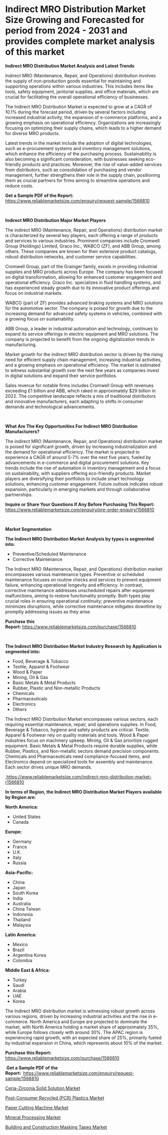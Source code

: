 <p><h1>Indirect MRO Distribution Market Size Growing and Forecasted for period from 2024 - 2031 and provides complete market analysis of this market</h1></p><p><strong>Indirect MRO Distribution Market Analysis and Latest Trends</strong></p>
<p><p>Indirect MRO (Maintenance, Repair, and Operations) distribution involves the supply of non-production goods essential for maintaining and supporting operations within various industries. This includes items like tools, safety equipment, janitorial supplies, and office materials, which are crucial for facilitating the overall operational efficiency of businesses.</p><p>The Indirect MRO Distribution Market is expected to grow at a CAGR of 10.1% during the forecast period, driven by several factors including increased industrial activity, the expansion of e-commerce platforms, and a growing emphasis on operational efficiency. Organizations are increasingly focusing on optimizing their supply chains, which leads to a higher demand for diverse MRO products.</p><p>Latest trends in the market include the adoption of digital technologies, such as e-procurement systems and inventory management solutions, which enhance the efficiency of the purchasing process. Sustainability is also becoming a significant consideration, with businesses seeking eco-friendly products and practices. Moreover, the rise of value-added services from distributors, such as consolidation of purchasing and vendor management, further strengthens their role in the supply chain, positioning them as crucial partners for firms aiming to streamline operations and reduce costs.</p></p>
<p><strong>Get a Sample PDF of the Report:&nbsp;</strong> <a href="https://www.reliablemarketsize.com/enquiry/request-sample/1566810?utm_campaign=1169&utm_medium=2&utm_source=Github&utm_content=ia&utm_term=02102024&utm_id=indirect-mro-distribution">https://www.reliablemarketsize.com/enquiry/request-sample/1566810</a></p>
<p>&nbsp;</p>
<p><strong>Indirect MRO Distribution Major Market Players</strong></p>
<p><p>The indirect MRO (Maintenance, Repair, and Operations) distribution market is characterized by several key players, each offering a range of products and services to various industries. Prominent companies include Cromwell Group (Holdings) Limited, Graco Inc., WABCO (ZF), and ABB Group, among others. These companies are known for their extensive product catalogs, robust distribution networks, and customer service capabilities.</p><p>Cromwell Group, part of the Grainger family, excels in providing industrial supplies and MRO products across Europe. The company has been focused on digital transformation, allowing for enhanced customer engagement and operational efficiency. Graco Inc. specializes in fluid handling systems, and has experienced steady growth due to its innovative product offerings and focus on industrial markets.</p><p>WABCO (part of ZF) provides advanced braking systems and MRO solutions for the automotive sector. The company is poised for growth due to the increasing demand for advanced safety systems in vehicles, combined with a growing focus on sustainability.</p><p>ABB Group, a leader in industrial automation and technology, continues to expand its service offerings in electric equipment and MRO solutions. The company is projected to benefit from the ongoing digitalization trends in manufacturing.</p><p>Market growth for the indirect MRO distribution sector is driven by the rising need for efficient supply chain management, increasing industrial activities, and a growing emphasis on operational efficiency. The market is estimated to witness substantial growth over the next few years as companies invest in digital solutions and expand their service portfolios.</p><p>Sales revenue for notable firms includes Cromwell Group with revenues exceeding £1 billion and ABB, which raked in approximately $29 billion in 2022. The competitive landscape reflects a mix of traditional distributors and innovative manufacturers, each adapting to shifts in consumer demands and technological advancements.</p></p>
<p>&nbsp;</p>
<p><strong>What Are The Key Opportunities For Indirect MRO Distribution Manufacturers?</strong></p>
<p><p>The indirect MRO (Maintenance, Repair, and Operations) distribution market is poised for significant growth, driven by increasing industrialization and the demand for operational efficiency. The market is projected to experience a CAGR of around 5-7% over the next five years, fueled by advancements in e-commerce and digital procurement solutions. Key trends include the rise of automation in inventory management and a focus on sustainability, with suppliers offering eco-friendly products. Market players are diversifying their portfolios to include smart technology solutions, enhancing customer engagement. Future outlook indicates robust expansion, particularly in emerging markets and through collaborative partnerships.</p></p>
<p><strong>Inquire or Share Your Questions If Any Before Purchasing This Report:</strong> <a href="https://www.reliablemarketsize.com/enquiry/pre-order-enquiry/1566810?utm_campaign=1169&utm_medium=2&utm_source=Github&utm_content=ia&utm_term=02102024&utm_id=indirect-mro-distribution">https://www.reliablemarketsize.com/enquiry/pre-order-enquiry/1566810</a></p>
<p>&nbsp;</p>
<p><strong>Market Segmentation</strong></p>
<p><strong>The Indirect MRO Distribution Market Analysis by types is segmented into:</strong></p>
<p><ul><li>Preventive/Scheduled Maintenance</li><li>Corrective Maintenance</li></ul></p>
<p><p>The Indirect MRO (Maintenance, Repair, and Operations) distribution market encompasses various maintenance types. Preventive or scheduled maintenance focuses on routine checks and services to prevent equipment failure, enhancing operational longevity and efficiency. In contrast, corrective maintenance addresses unscheduled repairs after equipment malfunctions, aiming to restore functionality promptly. Both types play crucial roles in ensuring operational continuity; preventive maintenance minimizes disruptions, while corrective maintenance mitigates downtime by promptly addressing issues as they arise.</p></p>
<p><strong>Purchase this Report:&nbsp;</strong><a href="https://www.reliablemarketsize.com/purchase/1566810?utm_campaign=1169&utm_medium=2&utm_source=Github&utm_content=ia&utm_term=02102024&utm_id=indirect-mro-distribution">https://www.reliablemarketsize.com/purchase/1566810</a></p>
<p>&nbsp;</p>
<p><strong>The Indirect MRO Distribution Market Industry Research by Application is segmented into:</strong></p>
<p><ul><li>Food, Beverage & Tobacco</li><li>Textile, Apparel & Footwear</li><li>Wood & Paper</li><li>Mining, Oil & Gas</li><li>Basic Metals & Metal Products</li><li>Rubber, Plastic and Non-metallic Products</li><li>Chemicals</li><li>Pharmaceuticals</li><li>Electronics</li><li>Others</li></ul></p>
<p><p>The Indirect MRO Distribution Market encompasses various sectors, each requiring essential maintenance, repair, and operations supplies. In Food, Beverage & Tobacco, hygiene and safety products are critical. Textile, Apparel & Footwear rely on quality materials and tools. Wood & Paper industries focus on machinery upkeep. Mining, Oil & Gas prioritize rugged equipment. Basic Metals & Metal Products require durable supplies, while Rubber, Plastics, and Non-metallic sectors demand precision components. Chemicals and Pharmaceuticals need compliance-focused items, and Electronics depend on specialized tools for assembly and maintenance. Each sector drives unique MRO demands.</p></p>
<p><a href="https://www.reliablemarketsize.com/indirect-mro-distribution-market-r1566810?utm_campaign=1169&utm_medium=2&utm_source=Github&utm_content=ia&utm_term=02102024&utm_id=indirect-mro-distribution">&nbsp;https://www.reliablemarketsize.com/indirect-mro-distribution-market-r1566810</a></p>
<p><strong>In terms of Region, the Indirect MRO Distribution Market Players available by Region are:</strong></p>
<p>
    <p> <strong> North America: </strong>
        <ul>
            <li>United States</li>
            <li>Canada</li>
        </ul>
        </p> 
    <p> <strong> Europe: </strong>
        <ul>
            <li>Germany</li>
            <li>France</li>
            <li>U.K.</li>
            <li>Italy</li>
            <li>Russia</li>
        </ul>
        </p> 
    <p> <strong> Asia-Pacific: </strong>
        <ul>
            <li>China</li>
            <li>Japan</li>
            <li>South Korea</li>
            <li>India</li>
            <li>Australia</li>
            <li>China Taiwan</li>
            <li>Indonesia</li>
            <li>Thailand</li>
            <li>Malaysia</li>
        </ul>
        </p> 
    <p> <strong> Latin America: </strong>
        <ul>
            <li>Mexico</li>
            <li>Brazil</li>
            <li>Argentina Korea</li>
            <li>Colombia</li>
        </ul>
        </p> 
    <p> <strong> Middle East & Africa: </strong>
        <ul>
            <li>Turkey</li>
            <li>Saudi</li>
            <li>Arabia</li>
            <li>UAE</li>
            <li>Korea</li>
        </ul>
    </p>
    </p>
<p><p>The Indirect MRO distribution market is witnessing robust growth across various regions, driven by increasing industrial activities and the rise in e-commerce. North America and Europe are projected to dominate the market, with North America holding a market share of approximately 35%, while Europe follows closely with around 30%. The APAC region is experiencing rapid growth, with an expected share of 25%, primarily fueled by industrial expansion in China, which represents about 10% of the market.</p></p>
<p><strong>Purchase this Report: </strong><a href="https://www.reliablemarketsize.com/purchase/1566810?utm_campaign=1169&utm_medium=2&utm_source=Github&utm_content=ia&utm_term=02102024&utm_id=indirect-mro-distribution">https://www.reliablemarketsize.com/purchase/1566810</a></p>
<p>&nbsp;<strong>Get a Sample PDF of the Report:&nbsp;&nbsp;</strong><a href="https://www.reliablemarketsize.com/enquiry/request-sample/1566810?utm_campaign=1169&utm_medium=2&utm_source=Github&utm_content=ia&utm_term=02102024&utm_id=indirect-mro-distribution">https://www.reliablemarketsize.com/enquiry/request-sample/1566810</a></p>
<p><strong></strong></p>
<p><p><a href="https://issuu.com/reportprime-2/docs/ceria-zirconia-solid-solution-marke_31320d541bed92?utm_campaign=1169&utm_medium=2&utm_source=Github&utm_content=ia&utm_term=02102024&utm_id=indirect-mro-distribution">Ceria-Zirconia Solid Solution Market</a></p><p><a href="https://issuu.com/reportprime-2/docs/post-consumer-recycled-pcr-plastics_25c9b0526f0b98?utm_campaign=1169&utm_medium=2&utm_source=Github&utm_content=ia&utm_term=02102024&utm_id=indirect-mro-distribution">Post-Consumer Recycled (PCR) Plastics Market</a></p><p><a href="https://www.linkedin.com/pulse/comprehensive-analysis-global-paper-cutting-machine-market-plvoe?trackingId=y0KX4wduRnq6xI4GaJdsEw%3D%3D&utm_campaign=1169&utm_medium=2&utm_source=Github&utm_content=ia&utm_term=02102024&utm_id=indirect-mro-distribution">Paper Cutting Machine Market</a></p><p><a href="https://www.linkedin.com/pulse/global-mineral-processing-market-exploring-share-trends-future-qf0pf?utm_campaign=1169&utm_medium=2&utm_source=Github&utm_content=ia&utm_term=02102024&utm_id=indirect-mro-distribution">Mineral Processing Market</a></p><p><a href="https://github.com/pizolina/Market-Research-Report-List-6/blob/main/building-and-construction-masking-tapes-market.md?utm_campaign=1169&utm_medium=2&utm_source=Github&utm_content=ia&utm_term=02102024&utm_id=indirect-mro-distribution">Building and Construction Masking Tapes Market</a></p></p>